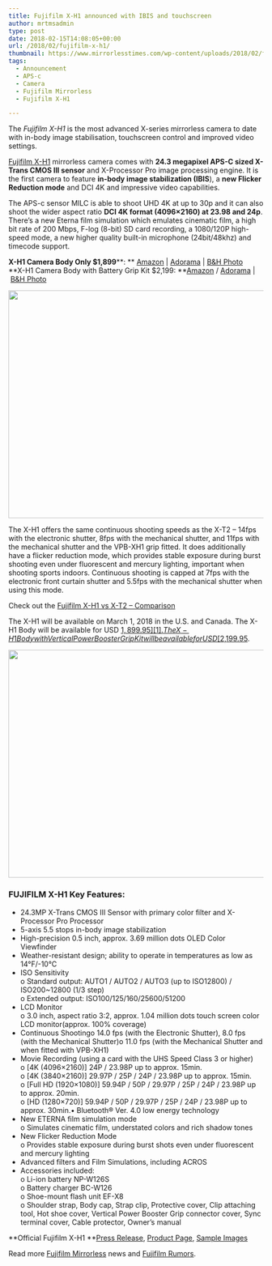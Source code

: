 ```yaml
---
title: Fujifilm X-H1 announced with IBIS and touchscreen
author: mrtmsadmin
type: post
date: 2018-02-15T14:08:05+00:00
url: /2018/02/fujifilm-x-h1/
thumbnail: https://www.mirrorlesstimes.com/wp-content/uploads/2018/02/fujifilm-x-h1-front.jpg
tags:
  - Announcement
  - APS-c
  - Camera
  - Fujifilm Mirrorless
  - Fujifilm X-H1

---
```

The _Fujifilm X-H1_ is the most advanced X-series mirrorless camera to date with in<wbr />-body image stabilisation, touchscreen control and improved video settings.

<a href="https://www.mirrorlesstimes.com/tags/fujifilm-x-h1/" target="_blank" rel="noopener">Fujifilm X-H1</a> mirrorless camera comes with **24.3 megapixel APS-C sized X-Trans CMOS III sensor** and X-Processor Pro image processing engine. It is the first camera to feature **in-body image stabilization (IBIS**), a **new Flicker Reduction mode** and DCI 4K and impressive video capabilities.

The APS-c sensor MILC is able to shoot UHD 4K at up to 30p and it can also shoot the wider aspect ratio **DCI 4K format (4096×2160) at 23.98 and 24p**. There&#8217;s a new Eterna film simulation which emulates cinematic film, a high bit rate of 200 Mbps, F-log (8-bit) SD card recording, a 1080/120P high-speed mode, a new higher quality built-in microphone (24bit/48khz) and timecode support.

**X-H1 Camera Body Only $1,899****: ** <a href="https://aax-us-east.amazon-adsystem.com/x/c/QvW0NFj3FdXsFGLhfdpgInMAAAFhmXwlrQEAAAFKAc3BzFQ/https://assoc-redirect.amazon.com/g/r/http://www.amazon.com/Fujifilm-X-H1-Mirrorless-Digital-Body/dp/B079PTRNKK/ref=as_at/?imprToken=iJ1EBwckOn88ZcRhzceN1w&slotNum=1&ie=UTF8&linkCode=sl1&tag=daicamnew-20&linkId=078070ffc7ef6fbdee796d8a7c6221d9" target="_blank" rel="noopener">Amazon</a> | <a href="https://www.adorama.com/ifjxh1.html?KBID=68292" target="_blank" rel="noopener">Adorama</a> | <a href="https://www.bhphotovideo.com/c/product/1388297-REG/fujifilm_16568731_x_h1_mirrorless_digital_camera.html/BI/20175/KBID/14249" target="_blank" rel="noopener">B&H Photo</a>  
**X-H1 Camera Body with Battery Grip Kit $2,199: **<a href="https://aax-us-east.amazon-adsystem.com/x/c/QvW0NFj3FdXsFGLhfdpgInMAAAFhmXwlrQEAAAFKAc3BzFQ/https://assoc-redirect.amazon.com/g/r/http://www.amazon.com/Fujifilm-X-H1-Mirrorless-Digital-Body/dp/B079PTJ7RT/ref=as_at/?imprToken=iJ1EBwckOn88ZcRhzceN1w&slotNum=2&ie=UTF8&linkCode=sl1&tag=daicamnew-20&linkId=2bb7a874c85f04cc717c2e6435530711" target="_blank" rel="noopener">Amazon</a> / <a href="https://www.adorama.com/ifjxh1k.html?KBID=68292" target="_blank" rel="noopener">Adorama</a> | <a href="https://www.bhphotovideo.com/c/product/1388298-REG/fujifilm_16568755_x_h1_mirrorless_digital_camera.html/BI/20175/KBID/14249" target="_blank" rel="noopener">B&H Photo</a><!--more-->

<a href="https://aax-us-east.amazon-adsystem.com/x/c/QvW0NFj3FdXsFGLhfdpgInMAAAFhmXwlrQEAAAFKAc3BzFQ/https://assoc-redirect.amazon.com/g/r/http://www.amazon.com/Fujifilm-X-H1-Mirrorless-Digital-Body/dp/B079PTRNKK/ref=as_at/?imprToken=iJ1EBwckOn88ZcRhzceN1w&slotNum=3&ie=UTF8&linkCode=sl1&tag=daicamnew-20&linkId=078070ffc7ef6fbdee796d8a7c6221d9" target="_blank" rel="noopener"><img class="aligncenter" src="https://i0.wp.com/www.dailycameranews.com/wp-content/uploads/2018/02/fujifilm-x-h1-back.jpg?resize=600%2C450&#038;ssl=1" alt="" width="600" height="450" data-recalc-dims="1" /></a>

The X-H1 offers the same continuous shooting speeds as the X-T2 &#8211; 14fps with the electronic shutter, 8fps with the mechanical shutter, and 11fps with the mechanical shutter and the VPB-XH1 grip fitted. It does additionally have a flicker reduction mode, which provides stable exposure during burst shooting even under fluorescent and mercury lighting, important when shooting sports indoors. Continuous shooting is capped at 7fps with the electronic front curtain shutter and 5.5fps with the mechanical shutter when using this mode.

Check out the <a title="Fujifilm X-H1 vs X-T2  – Comparison" href="https://www.dailycameranews.com/2018/02/fujifilm-x-h1-vs-x-t2-comparison/" target="_blank" rel="bookmark noopener">Fujifilm X-H1 vs X-T2 – Comparison</a>

The X-H1 will be available on March 1, 2018 in the U.S. and Canada. The X-H1 Body will be available for USD [$1,899.95][1]. The X-H1 Body with Vertical Power Booster Grip Kit will be available for USD [$2,199.95][2].

[<img class="aligncenter size-full" src="https://i2.wp.com/www.dailycameranews.com/wp-content/uploads/2018/02/fujifilm-x-h1-top.jpg?resize=600%2C450&#038;ssl=1" width="600" height="450" data-recalc-dims="1" />][3]

### FUJIFILM X-H1 Key Features:

  * 24.3MP X-Trans CMOS III Sensor with primary color filter and X-Processor Pro Processor
  * 5-axis 5.5 stops in-body image stabilization
  * High-precision 0.5 inch, approx. 3.69 million dots OLED Color Viewfinder
  * Weather-resistant design; ability to operate in temperatures as low as 14°F/-10°C
  * ISO Sensitivity  
    o Standard output: AUTO1 / AUTO2 / AUTO3 (up to ISO12800) / ISO200~12800 (1/3 step)  
    o Extended output: ISO100/125/160/25600/51200
  * LCD Monitor  
    o 3.0 inch, aspect ratio 3:2, approx. 1.04 million dots touch screen color LCD monitor(approx. 100% coverage)
  * Continuous Shootingo 14.0 fps (with the Electronic Shutter), 8.0 fps (with the Mechanical Shutter)o 11.0 fps (with the Mechanical Shutter and when fitted with VPB-XH1)
  * Movie Recording (using a card with the UHS Speed Class 3 or higher)  
    o [4K (4096×2160)] 24P / 23.98P up to approx. 15min.  
    o [4K (3840×2160)] 29.97P / 25P / 24P / 23.98P up to approx. 15min.  
    o [Full HD (1920×1080)] 59.94P / 50P / 29.97P / 25P / 24P / 23.98P up to approx. 20min.  
    o [HD (1280×720)] 59.94P / 50P / 29.97P / 25P / 24P / 23.98P up to approx. 30min.• Bluetooth® Ver. 4.0 low energy technology
  * New ETERNA film simulation mode  
    o Simulates cinematic film, understated colors and rich shadow tones
  * New Flicker Reduction Mode  
    o Provides stable exposure during burst shots even under fluorescent and mercury lighting
  * Advanced filters and Film Simulations, including ACROS
  * Accessories included:  
    o Li-ion battery NP-W126S  
    o Battery charger BC-W126  
    o Shoe-mount flash unit EF-X8  
    o Shoulder strap, Body cap, Strap clip, Protective cover, Clip attaching tool, Hot shoe cover, Vertical Power Booster Grip connector cover, Sync terminal cover, Cable protector, Owner’s manual

**Official Fujifilm X-H1 **<a href="http://www.fujifilm.com/news/n180215_01.html" target="_blank" rel="noopener">Press Release</a>, <a href="http://www.fujifilm.com/products/digital_cameras/x/fujifilm_x_h1/" target="_blank" rel="noopener">Product Page</a>, <a href="http://www.fujifilm.com/products/digital_cameras/x/fujifilm_x_h1/sample_images/" target="_blank" rel="noopener">Sample Images</a>

Read more [Fujifilm Mirrorless][4] news and <a href="https://www.dailycameranews.com/tag/fujifilm-rumors/" target="_blank" rel="noopener">Fujifilm Rumors</a>.

 [1]: https://aax-us-east.amazon-adsystem.com/x/c/QvW0NFj3FdXsFGLhfdpgInMAAAFhmXwlrQEAAAFKAc3BzFQ/https://assoc-redirect.amazon.com/g/r/http://www.amazon.com/Fujifilm-X-H1-Mirrorless-Digital-Body/dp/B079PTRNKK/ref=as_at/?imprToken=iJ1EBwckOn88ZcRhzceN1w&slotNum=3&ie=UTF8&linkCode=sl1&tag=daicamnew-20&linkId=078070ffc7ef6fbdee796d8a7c6221d9
 [2]: https://aax-us-east.amazon-adsystem.com/x/c/QvW0NFj3FdXsFGLhfdpgInMAAAFhmXwlrQEAAAFKAc3BzFQ/https://assoc-redirect.amazon.com/g/r/http://www.amazon.com/Fujifilm-X-H1-Mirrorless-Digital-Body/dp/B079PTJ7RT/ref=as_at/?imprToken=iJ1EBwckOn88ZcRhzceN1w&slotNum=4&ie=UTF8&linkCode=sl1&tag=daicamnew-20&linkId=2bb7a874c85f04cc717c2e6435530711
 [3]: https://aax-us-east.amazon-adsystem.com/x/c/QvW0NFj3FdXsFGLhfdpgInMAAAFhmXwlrQEAAAFKAc3BzFQ/https://assoc-redirect.amazon.com/g/r/http://www.amazon.com/Fujifilm-X-H1-Mirrorless-Digital-Body/dp/B079PTRNKK/ref=as_at/?imprToken=iJ1EBwckOn88ZcRhzceN1w&slotNum=1&ie=UTF8&linkCode=sl1&tag=daicamnew-20&linkId=078070ffc7ef6fbdee796d8a7c6221d9
 [4]: https://www.mirrorlesstimes.com/tags/fujifilm-mirrorless/